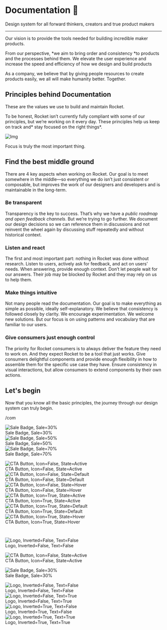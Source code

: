 
# Documentation 🚀

Design system for all forward thinkers, creators and true product makers

---

Our vision is to provide the tools needed for building incredible maker products.

From our perspective, *we aim to bring order and consistency *to products and the processes behind them. We elevate the user experience and increase the speed and efficiency of how we design and build products

As a company, we believe that by giving people resources to create products easily, we all will make humanity better. Together.

## Principles behind Documentation

These are the values we use to build and maintain Rocket.

To be honest, Rocket isn’t currently fully compliant with some of our principles, but we’re working on it every day. These principles help us keep on track and* stay focused on the right things*.

![Img](https://studio-assets.supernova.io/design-systems/14533/9289758a-6300-472a-bbc6-a57098081abf.jpeg)

Focus is truly the most important thing.

## Find the best middle ground

There are 4 key aspects when working on Rocket. Our goal is to meet somewhere in the middle—so everything we do isn’t just consistent or composable, but improves the work of our designers and developers and is maintainable in the long-term.

### Be transparent

Transparency is the key to success. That’s why we have a *public roadmap and open feedback channels*. But we’re trying to go further. We document our design decisions so we can reference them in discussions and not reinvent the wheel again by discussing stuff repeatedly and without historical context.

### Listen and react

The first and most important part: nothing in Rocket was done without research. Listen to users, actively ask for feedback, and act on users’ needs. When answering, provide enough context. Don’t let people wait for our answers. Their job may be blocked by Rocket and they may rely on us to help them.

### Make things intuitive

Not many people read the documentation. Our goal is to make everything as simple as possible, ideally self-explanatory. We believe that consistency is followed closely by clarity. We encourage experimentation. We welcome new solutions. But our focus is on using patterns and vocabulary that are familiar to our users.

### Give consumers just enough control

The priority for Rocket consumers is to always deliver the feature they need to work on. And they expect Rocket to be a tool that just works. Give consumers delightful components and provide enough flexibility in how to assemble them for the specific use case they have. Ensure consistency in visual interactions, but allow consumers to extend components by their own actions.

## Let's begin

Now that you know all the basic principles, the journey through our design system can truly begin.

/com

  
![Sale Badge, Sale=30%](https://studio-assets.supernova.io/design-systems/14533/365be00e-f4fa-4da3-bc9f-25e04a9bd714.png)  
Sale Badge, Sale=30%  
![Sale Badge, Sale=50%](https://studio-assets.supernova.io/design-systems/14533/ae481b00-2b7f-47b9-b93c-bafc5d239aa7.png)  
Sale Badge, Sale=50%  
![Sale Badge, Sale=70%](https://studio-assets.supernova.io/design-systems/14533/e35dc3d5-d068-4192-bd22-db771f692bce.png)  
Sale Badge, Sale=70%  


  
![CTA Button, Icon=False, State=Active](https://studio-assets.supernova.io/design-systems/14533/b229ebc4-00f2-47b0-8e93-89159d8c0863.png)  
CTA Button, Icon=False, State=Active  
![CTA Button, Icon=False, State=Default](https://studio-assets.supernova.io/design-systems/14533/dcf3eed4-6ddf-430b-90ce-a0b2c1af5c6c.png)  
CTA Button, Icon=False, State=Default  
![CTA Button, Icon=False, State=Hover](https://studio-assets.supernova.io/design-systems/14533/9dc25599-f9cc-492e-8c61-9a43f625e3f1.png)  
CTA Button, Icon=False, State=Hover  
![CTA Button, Icon=True, State=Active](https://studio-assets.supernova.io/design-systems/14533/ee5fc64b-2d0c-42cb-bc73-a13d946b60e9.png)  
CTA Button, Icon=True, State=Active  
![CTA Button, Icon=True, State=Default](https://studio-assets.supernova.io/design-systems/14533/d54c973a-6227-4c8f-861e-83259e11f656.png)  
CTA Button, Icon=True, State=Default  
![CTA Button, Icon=True, State=Hover](https://studio-assets.supernova.io/design-systems/14533/185390ff-d419-48b5-9799-39922b2c0b99.png)  
CTA Button, Icon=True, State=Hover  


```javascript  
  
```

  
![Logo, Inverted=False, Text=False](https://studio-assets.supernova.io/design-systems/14533/c1292709-dea5-4a86-9100-f7f68477986b.png)  
Logo, Inverted=False, Text=False  


  
  


  
![CTA Button, Icon=False, State=Active](https://studio-assets.supernova.io/design-systems/14533/b229ebc4-00f2-47b0-8e93-89159d8c0863.png)  
CTA Button, Icon=False, State=Active  


  
![Sale Badge, Sale=30%](https://studio-assets.supernova.io/design-systems/14533/365be00e-f4fa-4da3-bc9f-25e04a9bd714.png)  
Sale Badge, Sale=30%  


  
![Logo, Inverted=False, Text=False](https://studio-assets.supernova.io/design-systems/14533/c1292709-dea5-4a86-9100-f7f68477986b.png)  
Logo, Inverted=False, Text=False  
![Logo, Inverted=False, Text=True](https://studio-assets.supernova.io/design-systems/14533/149b41a2-f995-42af-a2b1-d30df5f20b4a.png)  
Logo, Inverted=False, Text=True  
![Logo, Inverted=True, Text=False](https://studio-assets.supernova.io/design-systems/14533/eabaded6-8d36-4d82-a8a8-dbe2f3201d02.png)  
Logo, Inverted=True, Text=False  
![Logo, Inverted=True, Text=True](https://studio-assets.supernova.io/design-systems/14533/b4da6433-0bd2-4d6c-a4f2-533e4cb8ae90.png)  
Logo, Inverted=True, Text=True  
